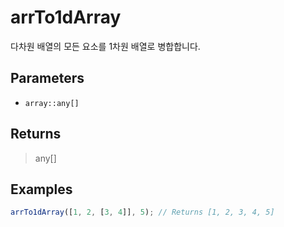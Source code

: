 # arrTo1dArray <Badge type="tip" text="JavaScript" /><Badge type="info" text="Dart" />

다차원 배열의 모든 요소를 1차원 배열로 병합합니다.

## Parameters

- `array::any[]`

## Returns

> any[]

## Examples

```javascript
arrTo1dArray([1, 2, [3, 4]], 5); // Returns [1, 2, 3, 4, 5]
```
